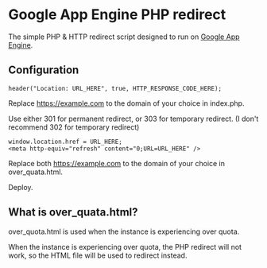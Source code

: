 # Google App Engine PHP redirect
The simple PHP & HTTP redirect script designed to run on [Google App Engine](https://cloud.google.com/appengine/).

## Configuration
```
header("Location: URL_HERE", true, HTTP_RESPONSE_CODE_HERE);
```
Replace https://example.com to the domain of your choice in index.php.

Use either 301 for permanent redirect, or 303 for temporary redirect. (I don't recommend 302 for temporary redirect)
```
window.location.href = URL_HERE;
<meta http-equiv="refresh" content="0;URL=URL_HERE" />
```
Replace both https://example.com to the domain of your choice in over_quata.html.

Deploy.

## What is over_quata.html?
over_quota.html is used when the instance is experiencing over quota.

When the instance is experiencing over quota, the PHP redirect will not work, so the HTML file will be used to redirect instead.

